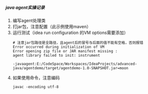 ##### java agent实操记录

1. 编写agent处理类
1. 打jar包，注意配置（此示例使用maven）
1. 运行测试（idea run configuration 的VM options需要添加）
   ```
   # 注意jar包路径是全路径，且agent后的冒号与后面的值不能有空格，否则报错
   Error occurred during initialization of VM
   Error opening zip file or JAR manifest missing : 
   agent library failed to init: instrument
   
   -javaagent:E:/CodeSpace/Workspaces/IdeaProjects/advanced-java/agentdemo/target/agentdemo-1.0-SNAPSHOT.jar=moon
   ```
1. 如果使用命令，注意编码
    ```
    javac -encoding utf-8
    ```
